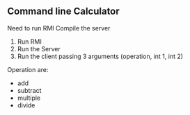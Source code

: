 ## Command line Calculator
Need to run RMI
Compile the server
1. Run RMI
2. Run the Server
3. Run the client passing 3 arguments (operation, int 1,  int 2)

Operation are: 
- add
- subtract
- multiple
- divide
